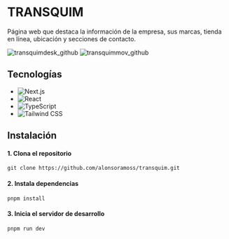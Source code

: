 # TRANSQUIM
Página web que destaca la información de la empresa, sus marcas, tienda en línea, ubicación y secciones de contacto.

![transquimdesk_github](https://github.com/user-attachments/assets/e52c0c91-ea62-407c-8f8a-12c2521f6760)
![transquimmov_github](https://github.com/user-attachments/assets/14fea238-daac-4904-ae75-30df5705398b)

## Tecnologías
- ![Next.js](https://img.shields.io/badge/Next.js-black?style=for-the-badge&logo=next.js&logoColor=white)
- ![React](https://img.shields.io/badge/react-61DAFB.svg?style=for-the-badge&logo=react&logoColor=black)
- ![TypeScript](https://img.shields.io/badge/TypeScript-007ACC?style=for-the-badge&logo=typescript&logoColor=white)
- ![Tailwind CSS](https://img.shields.io/badge/Tailwind%20CSS-ffffff?style=for-the-badge&logo=tailwindcss&logoColor=38bdf8)

## Instalación

#### 1. Clona el repositorio
    git clone https://github.com/alonsoramoss/transquim.git

#### 2. Instala dependencias
    pnpm install

#### 3. Inicia el servidor de desarrollo
    pnpm run dev
